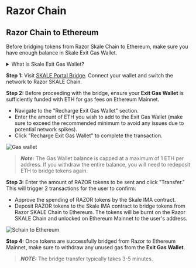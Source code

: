 # Razor Chain

<!-- ## Ethereum to Razor Chain

1. Visit [SKALE Portal Bridge](https://portal.skale.space/bridge?from=mainnet&to=turbulent-unique-scheat&token=razor&type=erc20).
2. Connect wallet and switch the network to Ethereum.
3. Once connected to Ethereum, Enter amount of RAZOR tokens to bridge in the From "Ethereum" card and then click on "Transfer". If you have .This will trigger 2 transactions for the user to confirm:

   - Allow amount of RAZOR tokens set to be spent by Skale IMA DepositBox contract. (Approve RAZOR tokens)
   - Depositing RAZOR tokens to DepositBox contract to bridge tokens from Ethereum to Schain. (Send RAZOR tokens to Bridge Contract)

> **_NOTE:_** Bridge transfer typically takes 3-5 minutes.

![Ethereum to Razor Chain](/img/bridge/portal-e2s.png) -->

## Razor Chain to Ethereum

Before bridging tokens from Razor Skale Chain to Ethereum, make sure you have enough balance in Skale Exit Gas Wallet.

<details><summary>What is Skale Exit Gas Wallet?</summary>
<p>
To bridge funds from SKALE Chain to Ethereum Mainnet, you must first deposit funds into your SKALE Exit Gas Wallet. This wallet covers the transaction costs on Ethereum Mainnet when your funds are transferred to you.
<br />
<br />
The SKALE Exit Gas Wallet ensures that there are sufficient funds to pay for gas fees on transactions sent to Ethereum Mainnet. It's important to note that any unused gas in this wallet should be manually claimed by you after your tokens have been received on Ethereum Mainnet.

</p>
</details>

**Step 1:** Visit [SKALE Portal Bridge](https://portal.skale.space/bridge?from=turbulent-unique-scheat&to=mainnet&token=razor&type=erc20&from-app=razor-network). Connect your wallet and switch the network to Razor SKALE Chain.

**Step 2:** Before proceeding with the bridge, ensure your **Exit Gas Wallet** is sufficiently funded with ETH for gas fees on Ethereum Mainnet.

- Navigate to the "Recharge Exit Gas Wallet" section.
- Enter the amount of ETH you wish to add to the Exit Gas Wallet (make sure to exceed the recommended minimum to avoid any issues due to potential network spikes).
- Click "Recharge Exit Gas Wallet" to complete the transaction.

![Gas wallet](/img/bridge/portal-gas-wallet.png)

> **_Note:_** The Gas Wallet balance is capped at a maximum of 1 ETH per address. If you withdraw the entire balance, you will need to redeposit ETH to bridge tokens again.

**Step 3:** Enter the amount of RAZOR tokens to be sent and click "Transfer." This will trigger 2 transactions for the user to confirm:

- Approve the spending of RAZOR tokens by the Skale IMA contract.
- Deposit RAZOR tokens to the Skale IMA contract to bridge tokens from Razor SKALE Chain to Ethereum. The tokens will be burnt on the Razor SKALE Chain and unlocked on Ethereum Mainnet to the user's address.

![Schain to Ethereum](/img/bridge/portal-s2e.png)

**Step 4:** Once tokens are successfully bridged from Razor to Ethereum Mainnet, make sure to withdraw any unused gas from the **Exit Gas Wallet**.

> **_NOTE:_** The bridge transfer typically takes 3-5 minutes.
